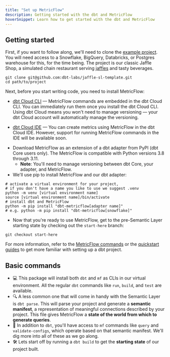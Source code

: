 ```yaml
---
title: "Set up MetricFlow"
description: Getting started with the dbt and MetricFlow
hoverSnippet: Learn how to get started with the dbt and MetricFlow
---
```


## Getting started

First, if you want to follow along, we'll need to clone the [example project](https://github.com/dbt-labs/jaffle-sl-template). You will need access to a Snowflake, BigQuery, Databricks, or Postgres warehouse for this, for the time being. The project is our classic Jaffle Shop, a simulated chain restaurant serving [jaffles](https://en.wikipedia.org/wiki/Pie_iron) and tasty beverages.

```shell
git clone git@github.com:dbt-labs/jaffle-sl-template.git
cd path/to/project
```

Next, before you start writing code, you need to install MetricFlow:

<Tabs>

<TabItem value="cloud" label="dbt Cloud">

- [dbt Cloud CLI](/docs/cloud/cloud-cli-installation) &mdash; MetricFlow commands are embedded in the dbt Cloud CLI. You can immediately run them once you install the dbt Cloud CLI. Using dbt Cloud means you won't need to manage versioning — your dbt Cloud account will automatically manage the versioning.

- [dbt Cloud IDE](/docs/cloud/dbt-cloud-ide/develop-in-the-cloud) &mdash; You can create metrics using MetricFlow in the dbt Cloud IDE. However, support for running MetricFlow commands in the IDE will be available soon.

</TabItem>

<TabItem value="core" label="dbt Core">

- Download MetricFlow as an extension of a dbt adapter from PyPI  (dbt Core users only). The MetricFlow is compatible with Python versions 3.8 through 3.11. 
  - **Note**: You'll need to manage versioning between dbt Core, your adapter, and MetricFlow.
- We'll use pip to install MetricFlow and our dbt adapter:

```shell
# activate a virtual environment for your project,
# if you don't have a name you like to use we suggest .venv
python -m venv [virtual environment name]
source [virtual environment name]/bin/activate
# install dbt and MetricFlow
python -m pip install "dbt-metricflow[adapter name]"
# e.g. python -m pip install "dbt-metricflow[snowflake]"
```

</TabItem>
</Tabs>

- Now that you're ready to use MetricFlow, get to the pre-Semantic Layer starting state by checking out the `start-here` branch:

```shell
git checkout start-here
```

For more information, refer to the [MetricFlow commands](/docs/build/metricflow-commands) or the [quickstart guides](/guides) to get more familiar with setting up a dbt project.

## Basic commands

- 💻 This package will install both `dbt` and `mf` as CLIs in our virtual environment. All the regular `dbt` commands like `run`, `build`, and `test` are available.
- 🔍 A less common one that will come in handy with the Semantic Layer is `dbt parse`. This will parse your project and generate a **semantic manifest**, a representation of meaningful connections described by your project. This file gives MetricFlow a **state of the world from which to generate queries**.
- 🧰 In addition to `dbt`, you'll have access to `mf` commands like `query` and `validate-configs`, which operate based on that semantic manifest. We'll dig more into all of these as we go along.
- 🛠️ Lets start off by running a `dbt build` to get the **starting state** of our project built.
